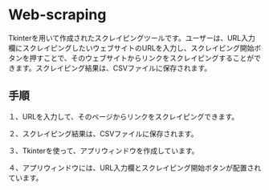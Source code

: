 # Web-scraping
Tkinterを用いて作成されたスクレイピングツールです。ユーザーは、URL入力欄にスクレイピングしたいウェブサイトのURLを入力し、スクレイピング開始ボタンを押すことで、そのウェブサイトからリンクをスクレイピングすることができます。スクレイピング結果は、CSVファイルに保存されます。

## 手順

１、URLを入力して、そのページからリンクをスクレイピングできます。

２、スクレイピング結果は、CSVファイルに保存されます。

３、Tkinterを使って、アプリウィンドウを作成しています。

４、アプリウィンドウには、URL入力欄とスクレイピング開始ボタンが配置されています。
